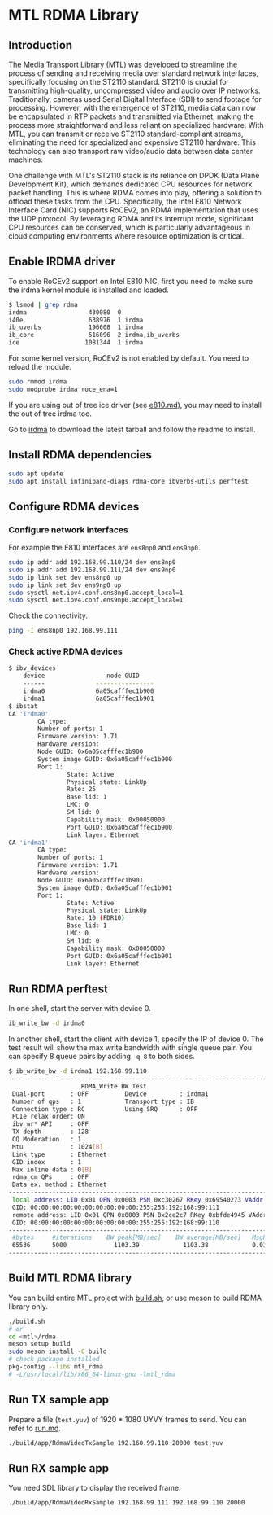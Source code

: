 # MTL RDMA Library

## Introduction

The Media Transport Library (MTL) was developed to streamline the process of sending and receiving media over standard network interfaces, specifically focusing on the ST2110 standard.
ST2110 is crucial for transmitting high-quality, uncompressed video and audio over IP networks.
Traditionally, cameras used Serial Digital Interface (SDI) to send footage for processing.
However, with the emergence of ST2110, media data can now be encapsulated in RTP packets and transmitted via Ethernet, making the process more straightforward and less reliant on specialized hardware.
With MTL, you can transmit or receive ST2110 standard-compliant streams, eliminating the need for specialized and expensive ST2110 hardware.
This technology can also transport raw video/audio data between data center machines.

One challenge with MTL's ST2110 stack is its reliance on DPDK (Data Plane Development Kit), which demands dedicated CPU resources for network packet handling.
This is where RDMA comes into play, offering a solution to offload these tasks from the CPU.
Specifically, the Intel E810 Network Interface Card (NIC) supports RoCEv2, an RDMA implementation that uses the UDP protocol.
By leveraging RDMA and its interrupt mode, significant CPU resources can be conserved, which is particularly advantageous in cloud computing environments where resource optimization is critical.

## Enable IRDMA driver

To enable RoCEv2 support on Intel E810 NIC, first you need to make sure the irdma kernel module is installed and loaded.

```bash
$ lsmod | grep rdma
irdma                 430080  0
i40e                  638976  1 irdma
ib_uverbs             196608  1 irdma
ib_core               516096  2 irdma,ib_uverbs
ice                  1081344  1 irdma
```

For some kernel version, RoCEv2 is not enabled by default.
You need to reload the module.

```bash
sudo rmmod irdma
sudo modprobe irdma roce_ena=1
```

If you are using out of tree ice driver (see [e810.md](e810.md)), you may need to install the out of tree irdma too.

Go to [irdma](https://www.intel.com/content/www/us/en/download/19632/linux-rdma-driver-for-the-e810-and-x722-intel-ethernet-controllers.html) to download the latest tarball and follow the readme to install.

## Install RDMA dependencies

```bash
sudo apt update
sudo apt install infiniband-diags rdma-core ibverbs-utils perftest
```

## Configure RDMA devices

### Configure network interfaces

For example the E810 interfaces are `ens8np0` and `ens9np0`.

```bash
sudo ip addr add 192.168.99.110/24 dev ens8np0
sudo ip addr add 192.168.99.111/24 dev ens9np0
sudo ip link set dev ens8np0 up
sudo ip link set dev ens9np0 up
sudo sysctl net.ipv4.conf.ens8np0.accept_local=1
sudo sysctl net.ipv4.conf.ens9np0.accept_local=1
```

Check the connectivity.

```bash
ping -I ens8np0 192.168.99.111
```

### Check active RDMA devices

```bash
$ ibv_devices
    device                 node GUID
    ------              ----------------
    irdma0              6a05cafffec1b900
    irdma1              6a05cafffec1b901
$ ibstat
CA 'irdma0'
        CA type:
        Number of ports: 1
        Firmware version: 1.71
        Hardware version:
        Node GUID: 0x6a05cafffec1b900
        System image GUID: 0x6a05cafffec1b900
        Port 1:
                State: Active
                Physical state: LinkUp
                Rate: 25
                Base lid: 1
                LMC: 0
                SM lid: 0
                Capability mask: 0x00050000
                Port GUID: 0x6a05cafffec1b900
                Link layer: Ethernet
CA 'irdma1'
        CA type:
        Number of ports: 1
        Firmware version: 1.71
        Hardware version:
        Node GUID: 0x6a05cafffec1b901
        System image GUID: 0x6a05cafffec1b901
        Port 1:
                State: Active
                Physical state: LinkUp
                Rate: 10 (FDR10)
                Base lid: 1
                LMC: 0
                SM lid: 0
                Capability mask: 0x00050000
                Port GUID: 0x6a05cafffec1b901
                Link layer: Ethernet
```

## Run RDMA perftest

In one shell, start the server with device 0.

```bash
ib_write_bw -d irdma0
```

In another shell, start the client with device 1, specify the IP of device 0.
The test result will show the max write bandwidth with single queue pair.
You can specify 8 queue pairs by adding `-q 8` to both sides.

```bash
$ ib_write_bw -d irdma1 192.168.99.110
---------------------------------------------------------------------------------------
                    RDMA_Write BW Test
 Dual-port       : OFF          Device         : irdma1
 Number of qps   : 1            Transport type : IB
 Connection type : RC           Using SRQ      : OFF
 PCIe relax order: ON
 ibv_wr* API     : OFF
 TX depth        : 128
 CQ Moderation   : 1
 Mtu             : 1024[B]
 Link type       : Ethernet
 GID index       : 1
 Max inline data : 0[B]
 rdma_cm QPs     : OFF
 Data ex. method : Ethernet
---------------------------------------------------------------------------------------
 local address: LID 0x01 QPN 0x0003 PSN 0xc30267 RKey 0x69540273 VAddr 0x007e4ef245e000
 GID: 00:00:00:00:00:00:00:00:00:00:255:255:192:168:99:111
 remote address: LID 0x01 QPN 0x0003 PSN 0x2ce2c7 RKey 0xbfde4945 VAddr 0x0075bee2e6f000
 GID: 00:00:00:00:00:00:00:00:00:00:255:255:192:168:99:110
---------------------------------------------------------------------------------------
 #bytes     #iterations    BW peak[MB/sec]    BW average[MB/sec]   MsgRate[Mpps]
 65536      5000             1103.39            1103.38            0.017654
---------------------------------------------------------------------------------------
```

## Build MTL RDMA library

You can build entire MTL project with [build.sh](../build.sh), or use meson to build RDMA library only.

```bash
./build.sh
# or
cd <mtl>/rdma
meson setup build
sudo meson install -C build
# check package installed
pkg-config --libs mtl_rdma
# -L/usr/local/lib/x86_64-linux-gnu -lmtl_rdma
```

## Run TX sample app

Prepare a file (`test.yuv`) of 1920 * 1080 UYVY frames to send. You can refer to [run.md](run.md).

```bash
./build/app/RdmaVideoTxSample 192.168.99.110 20000 test.yuv
```

## Run RX sample app

You need SDL library to display the received frame.

```bash
./build/app/RdmaVideoRxSample 192.168.99.111 192.168.99.110 20000
```
